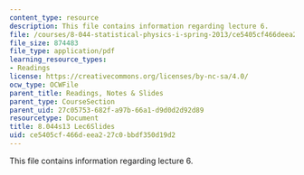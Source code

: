 ```yaml
---
content_type: resource
description: This file contains information regarding lecture 6.
file: /courses/8-044-statistical-physics-i-spring-2013/ce5405cf466deea227c0bbdf350d19d2_MIT8_044S13_L6.pdf
file_size: 874483
file_type: application/pdf
learning_resource_types:
- Readings
license: https://creativecommons.org/licenses/by-nc-sa/4.0/
ocw_type: OCWFile
parent_title: Readings, Notes & Slides
parent_type: CourseSection
parent_uid: 27c05753-682f-a97b-66a1-d9d0d2d92d89
resourcetype: Document
title: 8.044s13 Lec6Slides
uid: ce5405cf-466d-eea2-27c0-bbdf350d19d2
---
```

This file contains information regarding lecture 6.